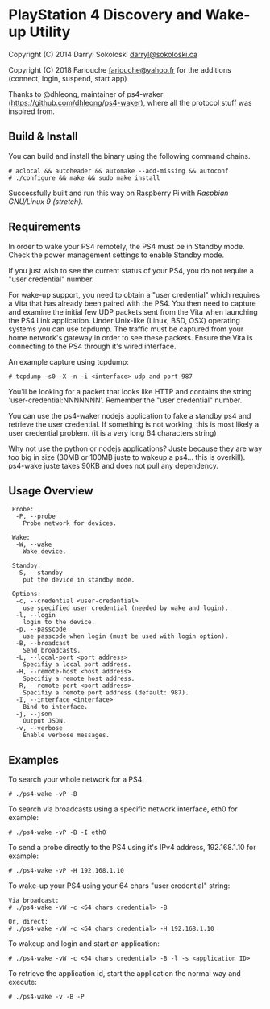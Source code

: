 PlayStation 4 Discovery and Wake-up Utility
===========================================
Copyright (C) 2014 Darryl Sokoloski <darryl@sokoloski.ca>

Copyright (C) 2018 Fariouche <fariouche@yahoo.fr> for the additions (connect, login, suspend, start app)

Thanks to @dhleong, maintainer of ps4-waker (https://github.com/dhleong/ps4-waker), where all the protocol stuff was inspired from.


Build & Install
---------------
You can build and install the binary using the following command chains.

    # aclocal && autoheader && automake --add-missing && autoconf
    # ./configure && make && sudo make install

Successfully built and run this way on Raspberry Pi with _Raspbian GNU/Linux 9 (stretch)_.


Requirements
------------
In order to wake your PS4 remotely, the PS4 must be in Standby mode. Check the power management settings to enable Standby mode.

If you just wish to see the current status of your PS4, you do not require a "user credential" number.

For wake-up support, you need to obtain a "user credential" which requires a Vita that has already been paired with the PS4.  You then need to capture and examine the initial few UDP packets sent from the Vita when launching the PS4 Link application.  Under Unix-like (Linux, BSD, OSX) operating systems you can use tcpdump.  The traffic must be captured from your home network's gateway in order to see these packets.  Ensure the Vita is connecting to the PS4 through it's wired interface.

An example capture using tcpdump:

    # tcpdump -s0 -X -n -i <interface> udp and port 987

You'll be looking for a packet that looks like HTTP and contains the string 'user-credential:NNNNNNN'.  Remember the "user credential" number.

You can use the ps4-waker nodejs application to fake a standby ps4 and retrieve the user credential.
If something is not working, this is most likely a user credential problem. (it is a very long 64 characters string)

Why not use the python or nodejs applications? Juste because they are way too big in size (30MB or 100MB juste to wakeup a ps4... this is overkill). ps4-wake juste takes 90KB and does not pull any dependency.


Usage Overview
--------------

     Probe:
      -P, --probe
        Probe network for devices.
     
     Wake:
      -W, --wake
        Wake device.
     
     Standby:
      -S, --standby
        put the device in standby mode.
     
     Options:
      -c, --credential <user-credential>
        use specified user credential (needed by wake and login).
      -l, --login
        login to the device.
      -p, --passcode
        use passcode when login (must be used with login option).
      -B, --broadcast
        Send broadcasts.
      -L, --local-port <port address>
        Specifiy a local port address.
      -H, --remote-host <host address>
        Specifiy a remote host address.
      -R, --remote-port <port address>
        Specifiy a remote port address (default: 987).
      -I, --interface <interface>
        Bind to interface.
      -j, --json
        Output JSON.
      -v, --verbose
        Enable verbose messages.

Examples
--------
To search your whole network for a PS4:

    # ./ps4-wake -vP -B

To search via broadcasts using a specific network interface, eth0 for example:

    # ./ps4-wake -vP -B -I eth0

To send a probe directly to the PS4 using it's IPv4 address, 192.168.1.10 for example:

    # ./ps4-wake -vP -H 192.168.1.10

To wake-up your PS4 using your 64 chars "user credential" string:

    Via broadcast:
    # ./ps4-wake -vW -c <64 chars credential> -B

    Or, direct:
    # ./ps4-wake -vW -c <64 chars credential> -H 192.168.1.10

To wakeup and login and start an application:

    # ./ps4-wake -vW -c <64 chars credential> -B -l -s <application ID>

To retrieve the application id, start the application the normal way and execute:
    
    # ./ps4-wake -v -B -P

